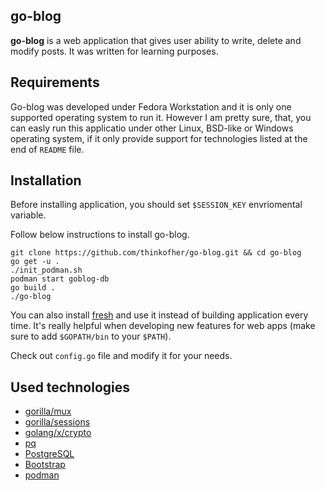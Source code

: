 go-blog
-------

**go-blog** is a web application that gives user ability to write, delete and modify posts. It was written for learning purposes.

Requirements
------------

Go-blog was developed under Fedora Workstation and it is only one supported operating system to run it. However I am pretty sure, that, you can easly run this applicatio under other Linux, BSD-like or Windows operating system, if it only provide support for technologies listed at the end of `README` file.

Installation
------------

Before installing application, you should set `$SESSION_KEY` envriomental variable.

Follow below instructions to install go-blog.

    git clone https://github.com/thinkofher/go-blog.git && cd go-blog
    go get -u .
    ./init_podman.sh
    podman start goblog-db
    go build .
    ./go-blog

You can also install [fresh](https://github.com/gravityblast/fresh) and use it instead of building application every time. It's really helpful when developing new features for web apps (make sure to add `$GOPATH/bin` to your `$PATH`).

Check out `config.go` file and modify it for your needs.

Used technologies
-----------------

- [gorilla/mux](https://github.com/gorilla/mux)
- [gorilla/sessions](https://github.com/gorilla/sessions/)
- [golang/x/crypto](https://golang.org/pkg/crypto/)
- [pq](https://github.com/lib/pq)
- [PostgreSQL](https://www.postgresql.org/)
- [Bootstrap](https://getbootstrap.com/)
- [podman](https://podman.io/)
